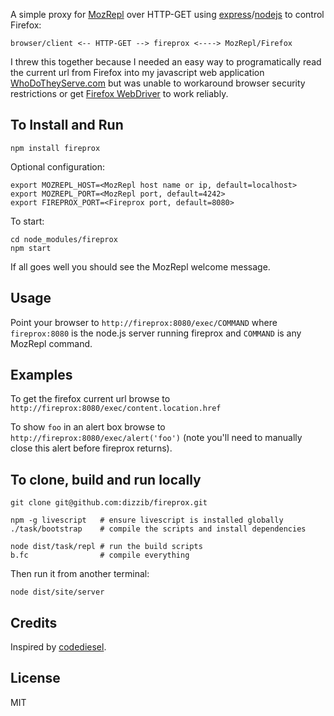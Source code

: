 A simple proxy for [MozRepl] over HTTP-GET using [express]/[nodejs] to control Firefox:

    browser/client <-- HTTP-GET --> fireprox <----> MozRepl/Firefox

I threw this together because I needed an easy way to programatically read the current
url from Firefox into my javascript web application [WhoDoTheyServe.com][wdts]
but was unable to workaround browser security restrictions or get
[Firefox WebDriver][WebDriver] to work reliably.

## To Install and Run

    npm install fireprox

Optional configuration:

    export MOZREPL_HOST=<MozRepl host name or ip, default=localhost>
    export MOZREPL_PORT=<MozRepl port, default=4242>
    export FIREPROX_PORT=<Fireprox port, default=8080>

To start:

    cd node_modules/fireprox
    npm start

If all goes well you should see the MozRepl welcome message.

## Usage

Point your browser to `http://fireprox:8080/exec/COMMAND` where `fireprox:8080` is the node.js server running fireprox and `COMMAND` is any MozRepl command.

## Examples

To get the firefox current url browse to `http://fireprox:8080/exec/content.location.href`

To show `foo` in an alert box browse to `http://fireprox:8080/exec/alert('foo')`
(note you'll need to manually close this alert before fireprox returns).

## To clone, build and run locally

    git clone git@github.com:dizzib/fireprox.git

    npm -g livescript   # ensure livescript is installed globally
    ./task/bootstrap    # compile the scripts and install dependencies

    node dist/task/repl # run the build scripts
    b.fc                # compile everything

Then run it from another terminal:

    node dist/site/server

## Credits

Inspired by [codediesel].

## License

MIT

[codediesel]: http://www.codediesel.com/tools/peeking-inside-firefox-using-mozrepl
[express]: https://github.com/visionmedia/express
[LiveScript]: https://github.com/gkz/LiveScript
[MozRepl]: https://github.com/bard/mozrepl/wiki
[nodejs]: http://nodejs.org
[wdts]: http://WhoDoTheyServe.com
[WebDriver]: http://code.google.com/p/selenium/wiki/FirefoxDriver
